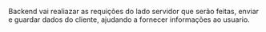 
Backend vai realiazar as requições do lado servidor que serão feitas, enviar e guardar dados do cliente, ajudando a fornecer informações ao usuario. 

